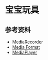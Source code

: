 # 宝宝玩具


## 参考资料

- [MediaRecorder](https://developer.android.google.cn/guide/topics/media/mediarecorder?hl=zh_cn)
- [Media Format](https://developer.android.google.cn/guide/topics/media/media-formats?hl=zh-cn)
- [MediaPlayer](https://developer.android.google.cn/guide/topics/media/mediaplayer?hl=zh_cn)